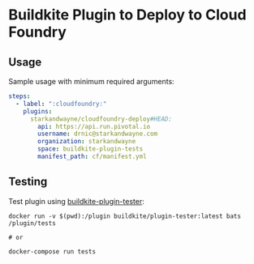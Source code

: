 # Buildkite Plugin to Deploy to Cloud Foundry

## Usage

Sample usage with minimum required arguments:

```yaml
steps:
  - label: ":cloudfoundry:"
    plugins:
      starkandwayne/cloudfoundry-deploy#HEAD:
        api: https://api.run.pivotal.io
        username: drnic@starkandwayne.com
        organization: starkandwayne
        space: buildkite-plugin-tests
        manifest_path: cf/manifest.yml
```

## Testing

Test plugin using [buildkite-plugin-tester](https://github.com/buildkite-plugins/buildkite-plugin-tester):

```
docker run -v $(pwd):/plugin buildkite/plugin-tester:latest bats /plugin/tests

# or

docker-compose run tests
```
